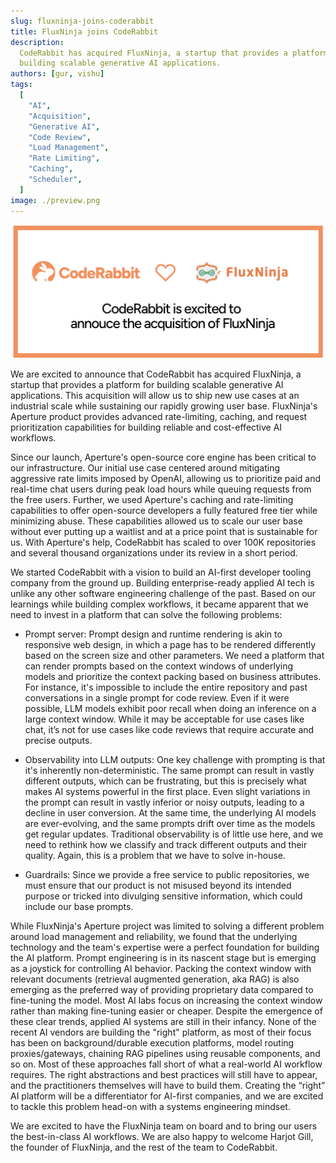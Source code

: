 ```yaml
---
slug: fluxninja-joins-coderabbit
title: FluxNinja joins CodeRabbit
description:
  CodeRabbit has acquired FluxNinja, a startup that provides a platform for
  building scalable generative AI applications.
authors: [gur, vishu]
tags:
  [
    "AI",
    "Acquisition",
    "Generative AI",
    "Code Review",
    "Load Management",
    "Rate Limiting",
    "Caching",
    "Scheduler",
  ]
image: ./preview.png
---
```


![FluxNinja joins CodeRabbit](./preview.png)

We are excited to announce that CodeRabbit has acquired FluxNinja, a startup
that provides a platform for building scalable generative AI applications. This
acquisition will allow us to ship new use cases at an industrial scale while
sustaining our rapidly growing user base. FluxNinja's Aperture product provides
advanced rate-limiting, caching, and request prioritization capabilities for
building reliable and cost-effective AI workflows.

<!--truncate-->

Since our launch, Aperture's open-source core engine has been critical to our
infrastructure. Our initial use case centered around mitigating aggressive rate
limits imposed by OpenAI, allowing us to prioritize paid and real-time chat
users during peak load hours while queuing requests from the free users.
Further, we used Aperture's caching and rate-limiting capabilities to offer
open-source developers a fully featured free tier while minimizing abuse. These
capabilities allowed us to scale our user base without ever putting up a
waitlist and at a price point that is sustainable for us. With Aperture's help,
CodeRabbit has scaled to over 100K repositories and several thousand
organizations under its review in a short period.

We started CodeRabbit with a vision to build an AI-first developer tooling
company from the ground up. Building enterprise-ready applied AI tech is unlike
any other software engineering challenge of the past. Based on our learnings
while building complex workflows, it became apparent that we need to invest in a
platform that can solve the following problems:

- Prompt server: Prompt design and runtime rendering is akin to responsive web
  design, in which a page has to be rendered differently based on the screen
  size and other parameters. We need a platform that can render prompts based on
  the context windows of underlying models and prioritize the context packing
  based on business attributes. For instance, it's impossible to include the
  entire repository and past conversations in a single prompt for code review.
  Even if it were possible, LLM models exhibit poor recall when doing an
  inference on a large context window. While it may be acceptable for use cases
  like chat, it’s not for use cases like code reviews that require accurate and
  precise outputs.

- Observability into LLM outputs: One key challenge with prompting is that it's
  inherently non-deterministic. The same prompt can result in vastly different
  outputs, which can be frustrating, but this is precisely what makes AI systems
  powerful in the first place. Even slight variations in the prompt can result
  in vastly inferior or noisy outputs, leading to a decline in user conversion.
  At the same time, the underlying AI models are ever-evolving, and the same
  prompts drift over time as the models get regular updates. Traditional
  observability is of little use here, and we need to rethink how we classify
  and track different outputs and their quality. Again, this is a problem that
  we have to solve in-house.

- Guardrails: Since we provide a free service to public repositories, we must
  ensure that our product is not misused beyond its intended purpose or tricked
  into divulging sensitive information, which could include our base prompts.

While FluxNinja's Aperture project was limited to solving a different problem
around load management and reliability, we found that the underlying technology
and the team's expertise were a perfect foundation for building the AI platform.
Prompt engineering is in its nascent stage but is emerging as a joystick for
controlling AI behavior. Packing the context window with relevant documents
(retrieval augmented generation, aka RAG) is also emerging as the preferred way
of providing proprietary data compared to fine-tuning the model. Most AI labs
focus on increasing the context window rather than making fine-tuning easier or
cheaper. Despite the emergence of these clear trends, applied AI systems are
still in their infancy. None of the recent AI vendors are building the "right"
platform, as most of their focus has been on background/durable execution
platforms, model routing proxies/gateways, chaining RAG pipelines using reusable
components, and so on. Most of these approaches fall short of what a real-world
AI workflow requires. The right abstractions and best practices will still have
to appear, and the practitioners themselves will have to build them. Creating
the “right” AI platform will be a differentiator for AI-first companies, and we
are excited to tackle this problem head-on with a systems engineering mindset.

We are excited to have the FluxNinja team on board and to bring our users the
best-in-class AI workflows. We are also happy to welcome Harjot Gill, the
founder of FluxNinja, and the rest of the team to CodeRabbit.
